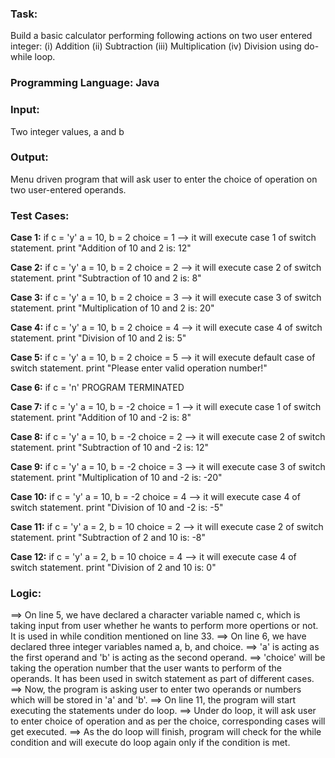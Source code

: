 ### Task: 

Build a basic calculator performing following actions on two user entered integer:
      (i) Addition
      (ii) Subtraction
      (iii) Multiplication
      (iv) Division
      using do-while loop.

### Programming Language: Java

### Input: 
Two integer values, a and b

### Output: 
Menu driven program that will ask user to enter the choice of operation on two user-entered operands.

### Test Cases: 

**Case 1:** if c = 'y'
        a = 10, b = 2
        choice = 1 --> it will execute case 1 of switch statement.
        print "Addition of 10 and 2 is: 12"

**Case 2:** if c = 'y'
        a = 10, b = 2
        choice = 2 --> it will execute case 2 of switch statement.
        print "Subtraction of 10 and 2 is: 8"

**Case 3:** if c = 'y'
        a = 10, b = 2
        choice = 3 --> it will execute case 3 of switch statement.
        print "Multiplication of 10 and 2 is: 20"

**Case 4:** if c = 'y'
        a = 10, b = 2
        choice = 4 --> it will execute case 4 of switch statement.
        print "Division of 10 and 2 is: 5"

**Case 5:** if c = 'y'
        a = 10, b = 2
        choice = 5 --> it will execute default case of switch statement.
        print "Please enter valid operation number!"

**Case 6:** if c = 'n'
        PROGRAM TERMINATED

**Case 7:** if c = 'y'
        a = 10, b = -2
        choice = 1 --> it will execute case 1 of switch statement.
        print "Addition of 10 and -2 is: 8"

**Case 8:** if c = 'y'
        a = 10, b = -2
        choice = 2 --> it will execute case 2 of switch statement.
        print "Subtraction of 10 and -2 is: 12"

**Case 9:** if c = 'y'
        a = 10, b = -2
        choice = 3 --> it will execute case 3 of switch statement.
        print "Multiplication of 10 and -2 is: -20"

**Case 10:** if c = 'y'
         a = 10, b = -2
         choice = 4 --> it will execute case 4 of switch statement.
         print "Division of 10 and -2 is: -5"

**Case 11:** if c = 'y'
         a = 2, b = 10
         choice = 2 --> it will execute case 2 of switch statement.
         print "Subtraction of 2 and 10 is: -8"

**Case 12:** if c = 'y'
         a = 2, b = 10
         choice = 4 --> it will execute case 4 of switch statement.
         print "Division of 2 and 10 is: 0"


### Logic:
==> On line 5, we have declared a character variable named c, which is taking input from user whether he wants to perform more opertions or not. It is used in while condition mentioned on line 33.
==> On line 6, we have declared three integer variables named a, b, and choice.
==> 'a' is acting as the first operand and 'b' is acting as the second operand.
==> 'choice' will be taking the operation number that the user wants to perform of the operands. It has been used in switch statement as part of different cases.
==> Now, the program is asking user to enter two operands or numbers which will be stored in 'a' and 'b'.
==> On line 11, the program will start executing the statements under do loop.
==> Under do loop, it will ask user to enter choice of operation and as per the choice, corresponding cases will get executed.
==> As the do loop will finish, program will check for the while condition and will execute do loop again only if the condition is met.
